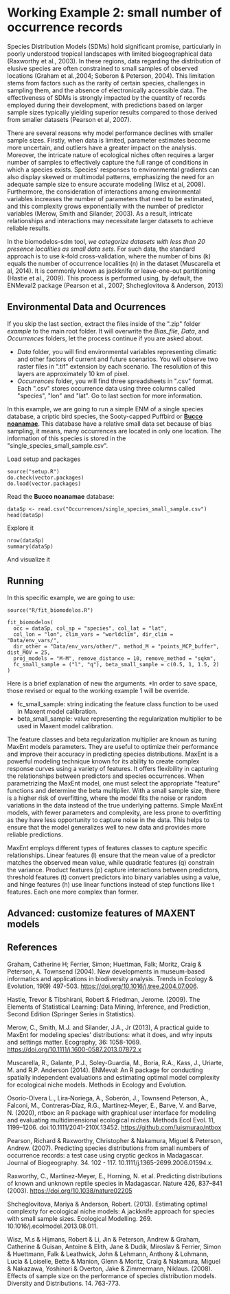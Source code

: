 # Working Example 2: small number of occurrence records

Species Distribution Models (SDMs) hold significant promise, particularly in poorly understood tropical landscapes with limited biogeographical data (Raxworthy et al., 2003). In these regions, data regarding the distribution of elusive species are often constrained to small samples of observed locations (Graham et al.,2004; Soberon & Peterson, 2004). This limitation stems from factors such as the rarity of certain species, challenges in sampling them, and the absence of electronically accessible data. The effectiveness of SDMs is strongly impacted by the quantity of records employed during their development, with predictions based on larger sample sizes typically yielding superior results compared to those derived from smaller datasets (Pearson et al, 2007).

There are several reasons why model performance declines with smaller sample sizes. Firstly, when data is limited, parameter estimates become more uncertain, and outliers have a greater impact on the analysis. Moreover, the intricate nature of ecological niches often requires a larger number of samples to effectively capture the full range of conditions in which a species exists. Species' responses to environmental gradients can also display skewed or multimodal patterns, emphasizing the need for an adequate sample size to ensure accurate modeling (Wisz et al, 2008). Furthermore, the consideration of interactions among environmental variables increases the number of parameters that need to be estimated, and this complexity grows exponentially with the number of predictor variables (Merow, Smith and Silander, 2003). As a result, intricate relationships and interactions may necessitate larger datasets to achieve reliable results.

In the biomodelos-sdm tool, *we categorize datasets with less than 20 presence localities as small data sets*. For such data, the standard approach is to use k-fold cross-validation, where the number of bins (k) equals the number of occurrence localities (n) in the dataset (Muscarella et al, 2014). It is commonly known as jackknife or leave-one-out partitioning (Hastie et al., 2009). This process is performed using, by default, the ENMeval2 package (Pearson et al., 2007; Shcheglovitova & Anderson, 2013) 

## Environmental Data and Ocurrences

If you skip the last section, extract the files inside of the ".zip" folder *example* to the main root folder. It will overwrite the *Bias_file*, *Data*, and *Occurrences* folders, let the process continue if you are asked about. 
+ *Data* folder, you will find environmental variables representing climatic and other factors of current and future scenarios. You will observe two raster files in ".tif" extension by each scenario. The resolution of this layers are approximately 10 km of pixel.
+ *Occurrences* folder, you will find three spreadsheets in ".csv" format. Each ".csv" stores occurrence data using three columns called "species", "lon" and "lat". Go to last section for more information. 

In this example, we are going to run a simple ENM of a single species database, a criptic bird species, the Sooty-capped Puffbird or **[Bucco noanamae](https://ebird.org/species/socpuf1)**. This database have a relative small data set because of bias sampling, it means, many occurrences are located in only one location. The information of this species is stored in the "single_species_small_sample.csv". 

Load setup and packages

```
source("setup.R")
do.check(vector.packages)
do.load(vector.packages)
```

Read the **Bucco noanamae** database:

```
dataSp <- read.csv("Occurrences/single_species_small_sample.csv")
head(dataSp)
```

Explore it

```
nrow(dataSp)
summary(dataSp)
```

And visualize it







## Running

In this specific example, we are going to use:

```
source("R/fit_biomodelos.R")

fit_biomodelos(
  occ = dataSp, col_sp = "species", col_lat = "lat",
  col_lon = "lon", clim_vars = "worldclim", dir_clim = "Data/env_vars/",
  dir_other = "Data/env_vars/other/", method_M = "points_MCP_buffer", dist_MOV = 25,
  proj_models = "M-M", remove_distance = 10, remove_method = "sqkm",
  fc_small_sample = ("l", "q"), beta_small_sample = c(0.5, 1, 1.5, 2)
)

```

Here is a brief explanation of new the arguments. *In order to save space, those revised or equal to the working example 1 will be override.

+ fc_small_sample: string indicating the feature class function to be used in Maxent model calibration.
+ beta_small_sample: value representing the regularization multiplier to be used in Maxent model calibration.

The feature classes and beta regularization multiplier are known as tuning MaxEnt models parameters. They are useful to optimize their performance and improve their accuracy in predicting species distributions. MaxEnt is a powerful modeling technique known for its ability to create complex response curves using a variety of features. It offers flexibility in capturing the relationships between predictors and species occurrences. When parametrizing the MaxEnt model, one must select the appropriate "feature" functions and determine the beta multiplier. With a small sample size, there is a higher risk of overfitting, where the model fits the noise or random variations in the data instead of the true underlying patterns. Simple MaxEnt models, with fewer parameters and complexity, are less prone to overfitting as they have less opportunity to capture noise in the data. This helps to ensure that the model generalizes well to new data and provides more reliable predictions. 

MaxEnt employs different types of features classes to capture specific relationships. Linear features (l) ensure that the mean value of a predictor matches the observed mean value, while quadratic features (q) constrain the variance. Product features (p) capture interactions between predictors, threshold features (t) convert predictors into binary variables using a value, and hinge features (h) use linear functions instead of step functions like t features. Each one more complex than former.

## Advanced: customize features of MAXENT models


## References

Graham, Catherine H; Ferrier, Simon; Huettman, Falk; Moritz, Craig & Peterson, A. Townsend (2004). New developments in museum-based informatics and applications in biodiversity analysis. Trends in Ecology & Evolution, 19(9) 497-503. https://doi.org/10.1016/j.tree.2004.07.006.

Hastie, Trevor & Tibshirani, Robert & Friedman, Jerome. (2009). The Elements of Statistical Learning: Data Mining, Inference, and Prediction, Second Edition (Springer Series in Statistics). 

Merow, C., Smith, M.J. and Silander, J.A., Jr (2013), A practical guide to MaxEnt for modeling species' distributions: what it does, and why inputs and settings matter. Ecography, 36: 1058-1069. https://doi.org/10.1111/j.1600-0587.2013.07872.x

Muscarella, R., Galante, P.J., Soley-Guardia, M., Boria, R.A., Kass, J., Uriarte, M. and R.P. Anderson (2014). ENMeval: An R package for conducting spatially independent evaluations and estimating optimal model complexity for ecological niche models. Methods in Ecology and Evolution.

Osorio-Olvera L., Lira‐Noriega, A., Soberón, J., Townsend Peterson, A., Falconi, M., Contreras‐Díaz, R.G., Martínez‐Meyer, E., Barve, V. and Barve, N. (2020), ntbox: an R package with graphical user interface for modeling and evaluating multidimensional ecological niches. Methods Ecol Evol. 11, 1199–1206. doi:10.1111/2041-210X.13452. https://github.com/luismurao/ntbox

Pearson, Richard & Raxworthy, Christopher & Nakamura, Miguel & Peterson, Andrew. (2007). Predicting species distributions from small numbers of occurrence records: a test case using cryptic geckos in Madagascar. Journal of Biogeography. 34. 102 - 117. 10.1111/j.1365-2699.2006.01594.x. 

Raxworthy, C., Martinez-Meyer, E., Horning, N. et al. Predicting distributions of known and unknown reptile species in Madagascar. Nature 426, 837–841 (2003). https://doi.org/10.1038/nature02205

Shcheglovitova, Mariya & Anderson, Robert. (2013). Estimating optimal complexity for ecological niche models: A jackknife approach for species with small sample sizes. Ecological Modelling. 269. 10.1016/j.ecolmodel.2013.08.011. 

Wisz, M.s & Hijmans, Robert & Li, Jin & Peterson, Andrew & Graham, Catherine & Guisan, Antoine & Elith, Jane & Dudík, Miroslav & Ferrier, Simon & Huettmann, Falk & Leathwick, John & Lehmann, Anthony & Lohmann, Lucia & Loiselle, Bette & Manion, Glenn & Moritz, Craig & Nakamura, Miguel & Nakazawa, Yoshinori & Overton, Jake & Zimmermann, Niklaus. (2008). Effects of sample size on the performance of species distribution models. Diversity and Distributions. 14. 763-773. 


